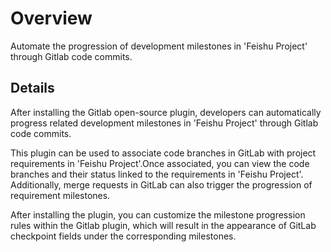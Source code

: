 # Overview

Automate the progression of development milestones in 'Feishu Project' through Gitlab code commits.

## Details

After installing the Gitlab open-source plugin, developers can automatically progress related development milestones in 'Feishu Project' through Gitlab code commits.

This plugin can be used to associate code branches in GitLab with project requirements in 'Feishu Project'.Once associated, you can view the code branches and their status linked to the requirements in 'Feishu Project'. Additionally, merge requests in GitLab can also trigger the progression of requirement milestones.

After installing the plugin, you can customize the milestone progression rules within the Gitlab plugin, which will result in the appearance of GitLab checkpoint fields under the corresponding milestones.
